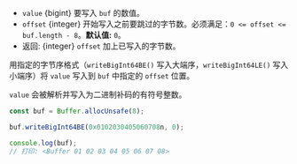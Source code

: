 <!-- YAML
added: v12.0.0
-->

* `value` {bigint} 要写入 `buf` 的数值。
* `offset` {integer} 开始写入之前要跳过的字节数。必须满足：`0 <= offset <= buf.length - 8`。**默认值:** `0`。
* 返回: {integer} `offset` 加上已写入的字节数。

用指定的字节序格式（`writeBigInt64BE()` 写入大端序，`writeBigInt64LE()` 写入小端序）将 `value` 写入到 `buf` 中指定的 `offset` 位置。

`value` 会被解析并写入为二进制补码的有符号整数。

```js
const buf = Buffer.allocUnsafe(8);

buf.writeBigInt64BE(0x0102030405060708n, 0);

console.log(buf);
// 打印: <Buffer 01 02 03 04 05 06 07 08>
```


